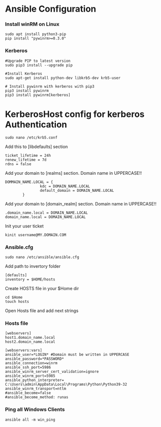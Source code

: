 # Ansible Configuration

### Install winRM on Linux
```
sudo apt install python3-pip
pip install "pywinrm>=0.3.0"
```
### Kerberos
```
#Upgrade PIP to latest version
sudo pip3 install --upgrade pip

#Install Kerberos
sudo apt-get install python-dev libkrb5-dev krb5-user

# Install pywinrm with kerberos with pip3
pip3 install pywinrm
pip3 install pywinrm[kerberos]
```
# KerberosHost config for kerberos Authentication
```
sudo nano /etc/krb5.conf
```
Add this to [libdefaults] section
```
ticket_lifetime = 24h
renew_lifetime = 7d
rdns = false
```
Add your domain to [realms] section. Domain name in UPPERCASE!!
```
DOMMAIN_NAME.LOCAL = {
                kdc = DOMAIN_NAME.LOCAL
                default_domain = DOMAIN_NAME.LOCAL
        }
```
Add your domain to [domain_realm] section. Domain name in UPPERCASE!! 
```
.domain_name.local = DOMAIN_NAME.LOCAL
domain_name.local = DOMAIN_NAME.LOCAL
```
Init your user ticket
```
kinit username@MY.DOMAIN.COM
```
### Ansible.cfg
```
sudo nano /etc/ansible/ansible.cfg
```
Add path to invertory folder
```
[defaults]
inventory = $HOME/hosts
```
Create HOSTS file in your $Home dir
```
cd $Home
touch hosts
```
Open Hosts file and add next strings

### Hosts file 
```
[webservers]
host1.domain_name.local
host2.domain_name.local

[webservers:vars]
ansible_user=*LOGIN* #Domain must be written in UPPERCASE
ansible_password=*PASSWORD*
ansible_connection=winrm
ansible_ssh_port=5986
ansible_winrm_server_cert_validation=ignore
ansible_winrm_port=5985
ansible_python_interpreter= C:\Users\admin\AppData\Local\Programs\Python\Python39-32
ansible_winrm_transport=ntlm
#ansible_become=false
#ansible_become_method: runas
```
### Ping all Windows Clients
```
ansible all -m win_ping
```
